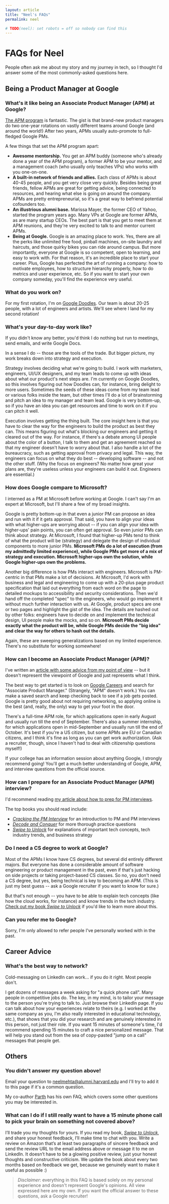 ```yaml
---
layout: article
title: "Neel's FAQs"
permalink: neel

# TODO(neel): set robots = off so nobody can find this
---
```


# FAQs for Neel

People often ask me about my story and my journey in tech, so I thought I'd answer some of the most commonly-asked questions here.

## Being a Product Manager at Google

### What's it like being an Associate Product Manager (APM) at Google?

[The APM program](https://blog.usejournal.com/how-to-prepare-for-your-google-apm-interviews-b665584c13fc) is fantastic. The gist is that brand-new product managers do two one-year rotations on vastly different teams around Google (and around the world!) After two years, APMs usually auto-promote to full-fledged Google PMs.

A few things that set the APM program apart:

* **Awesome mentorship.** You get an APM buddy (someone who's already done a year of the APM program), a former APM  to be your mentor, and a management coach (who usually only teaches VPs) who works with you one-on-one.
* **A built-in network of friends and allies.** Each class of APMs is about 40-45 people, and you get very close very quickly. Besides being great friends, fellow APMs are great for getting advice, being connected to resources, and hearing what else is going on around the company. APMs are pretty entrepreneurial, so it's a great way to befriend potential cofounders too.
* **An illustrious alumni base.** Marissa Mayer, the former CEO of Yahoo, started the program years ago. Many VPs at Google are former APMs, as are many startup CEOs. The best part is that you get to meet them at APM reunions, and they're very excited to talk to and mentor current APMs.
* **Being at Google.** Google is an amazing place to work. Yes, there are all the perks like unlimited free food, pinball machines, on-site laundry and haircuts, and those quirky bikes you can ride around campus. But more importantly, everyone at Google is so competent, open to learning, and easy to work with.  For that reason, it's an incredible place to start your career. Plus, Google has perfected the art of running a company: how to motivate employees, how to structure hierarchy properly, how to do metrics and user experience, etc. So if you want to start your own company someday, you'll find the experience very useful.

### What do you work on?

For my first rotation, I'm on [Google Doodles](google.com/doodles). Our team is about 20-25 people, with a lot of engineers and artists. We'll see where I land for my second rotation!

### What's your day-to-day work like?

If you didn't know any better, you'd think I do nothing but run to meetings, send emails, and write Google Docs.

In a sense I do -- those are the tools of the trade. But bigger picture, my work breaks down into strategy and execution.

Strategy involves deciding what we're going to build. I work with marketers, engineers, UI/UX designers, and my team leads to come up with ideas about what our product's next steps are. I'm currently on Google Doodles, so this involves figuring out how Doodles can, for instance, bring delight to more users. Sometimes the seeds of these ideas come from my team lead or various folks inside the team, but other times I'll do a lot of brainstorming and pitch an idea to my manager and team lead. Google is very bottom-up, so if you have an idea you can get resources and time to work on it if you can pitch it well.

Execution involves getting the thing built. The core insight here is that you have to clear the way for the engineers to build the product as best they can. This means figuring out what's blocking our engineers and getting it cleared out of the way. For instance, if there's a debate among UI people about the color of a button, I talk to them and get an agreement reached so that my engineer doesn't have to worry about that. I also handle a lot of the bureaucracy, such as getting approval from privacy and legal. This way, the engineers can focus on what they do best -- developing software -- and not the other stuff. (Why the focus on engineers? No matter how great your plans are, they're useless unless your engineers can build it out. Engineers are essential.)

### How does Google compare to Microsoft?

I interned as a PM at Microsoft before working at Google. I can't say I'm an expert at Microsoft, but I'll share a few of my broad insights.

Google is pretty bottom-up in that even a junior PM can propose an idea and run with it if it gets approval. That said, you have to align your ideas with what higher-ups are worrying about -- if you can align your idea with higher-ups' pain points, you can often get approval. So even junior PMs can think about strategy. At Microsoft, I found that higher-up PMs tend to think of what the product will be (strategy) and delegate the design of individual components to more junior PMs. **Microsoft PMs do a lot of execution (from my admittedly limited experience), while Google PMs get more of a mix of strategy and execution. Microsoft higher-ups own the solution, while Google higher-ups own the problems.**

Another big difference is how PMs interact with engineers. Microsoft is PM-centric in that PMs make a lot of decisions. At Microsoft, I'd work with business and legal and engineering to come up with a 20-plus page product specification that laid out everything from each word on the page to detailed mockups to accessibility and security considerations. Then we'd hand off the completed "spec" to the engineers, who would go implement it without much further interaction with us. At Google, product specs are one or two pages and highlight the gist of the idea. The details are hashed out by other folks: engineers have to decide on and implement the technical design, UI people make the mocks, and so on. **Microsoft PMs decide exactly what the product will be, while Google PMs decide the "big idea" and clear the way for others to hash out the details.**

Again, these are sweeping generalizations based on my limited experience. There's no substitute for working somewhere!

### How can I become an Associate Product Manager (APM)?

I've written an [article with some advice from my point of view](https://blog.usejournal.com/how-to-prepare-for-your-google-apm-interviews-b665584c13fc) -- but it doesn't represent the viewpoint of Google and just represents what I think.

The best way to get started is to look on [Google Careers](http://careers.google.com/) and search for "Associate Product Manager." (Strangely, "APM" doesn't work.) You can make a saved search and keep checking back to see if a job gets posted. Google is pretty good about not requiring networking, so applying online is the best (and, really, the only) way to get your foot in the door.

There's a full-time APM role, for which applications open in early August and usually run till the end of September. There's also a summer internship, for which applications open in mid-September and usually run till the end of October. It's best if you're a US citizen, but some APMs are EU or Canadian citizens, and I think it's fine as long as you can get work authorization. (Ask a recruiter, though, since I haven't had to deal with citizenship questions myself!)

If your college has an information session about anything Google, I strongly recommend going! You'll get a much better understanding of Google, APM, and interview questions from the official source.

### How can I prepare for an Associate Product Manager (APM) interview?

I'd recommend reading [my article about how to prep for PM interviews](https://blog.usejournal.com/how-to-prepare-for-your-google-apm-interviews-b665584c13fc).

The top books you should read include:

* [*Cracking the PM Interview*](http://a.co/d/9si7xfx) for an introduction to PM and PM interviews
* [*Decode and Conquer*](http://a.co/d/8keIVJF) for more thorough practice questions
* [*Swipe to Unlock*](http://a.co/d/iHtms2m) for explanations of important tech concepts, tech industry trends, and business strategy

### Do I need a CS degree to work at Google?

Most of the APMs I know have CS degrees, but several did entirely different majors. But everyone has done a considerable amount of software engineering or product management in the past, even if that's just hacking on side projects or taking project-based CS classes. So no, you don't need a CS degree, but yes, being technical is key to becoming an APM. (This is just my best guess -- ask a Google recruiter if you want to know for sure.)

But that's not enough -- you have to be able to explain tech concepts (like how the cloud works, for instance) and know trends in the tech industry. [Check out my book *Swipe to Unlock*](http://a.co/d/iHtms2m) if you'd like to learn more about this.

### Can you refer me to Google?

Sorry, I'm only allowed to refer people I've personally worked with in the past.

## Career Advice

### What's the best way to network?

Cold-messaging on LinkedIn can work... if you do it right. Most people don't.

I get dozens of messages a week asking for "a quick phone call". Many people in competitive jobs do. The key, in my mind, is to tailor your message to the person you're trying to talk to. Just browse their LinkedIn page. If you can talk about how your experiences relate to theirs (e.g. I worked at the same company as you, I'm also really interested in educational technology, etc.), that shows that you did your research and are genuinely interested in this person, not just their role. If you want 15 minutes of someone's time, I'd recommend spending 15 minutes to craft a nice personalized message. That will help you stand out from the sea of copy-pasted "jump on a call" messages that people get.

## Others

### You didn't answer my question above!

Email your question to neelmehta@alumni.harvard.edu and I'll try to add it to this page if it's a common question.

My co-author [Parth](parth) has his own FAQ, which covers some other questions you may be interested in.

### What can I do if I still really want to have a 15 minute phone call to pick your brain on something not covered above?

I’ll trade you my thoughts for yours. If you read my book, [*Swipe to Unlock*](http://a.co/d/iHtms2m), and share your honest feedback, I’ll make time to chat with you. Write a review on Amazon that’s at least two paragraphs of sincere feedback and send the review URL to the email address above or message it to me on LinkedIn. It doesn’t have to be a glowing positive review, just your honest thoughts and constructive criticism. We update the book about every two months based on feedback we get, because we genuinely want to make it useful as possible :)

> *Disclaimer*: everything in this FAQ is based solely on my personal experience and doesn't represent Google's opinions. All view expressed here are my own. If you want the official answer to these questions, ask a Google recruiter!
